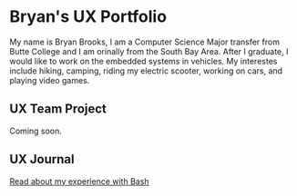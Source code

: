 # Bryan's UX Portfolio

My name is Bryan Brooks, I am a Computer Science Major transfer from Butte College and I am orinally from the South Bay Area.
After I graduate, I would like to work on the embedded systems in vehicles. 
My interestes include hiking, camping, riding my electric scooter, working on cars, and playing video games. 

## UX Team Project

Coming soon.

## UX Journal

[Read about my experience with Bash](j01/)
